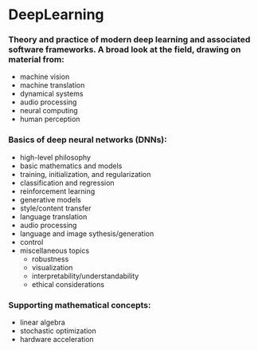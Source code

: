 # DeepLearning
### Theory and practice of modern deep learning and associated software frameworks. A broad look at the field, drawing on material from:
* machine vision
* machine translation
* dynamical systems
* audio processing
* neural computing
* human perception 

### Basics of deep neural networks (DNNs):
* high-level philosophy
* basic mathematics and models
* training, initialization, and regularization
* classification and regression 
* reinforcement learning
* generative models
* style/content transfer
* language translation
* audio processing
* language and image sythesis/generation
* control
* miscellaneous topics
  * robustness
  * visualization
  * interpretability/understandability
  * ethical considerations
  
### Supporting mathematical concepts:
* linear algebra
* stochastic optimization
* hardware acceleration
